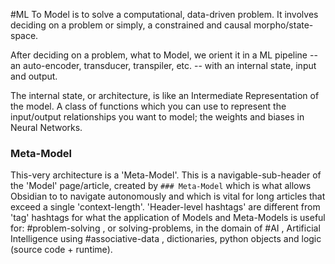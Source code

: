 #ML
To Model is to solve a computational, data-driven problem. It involves deciding on a problem or simply, a constrained and causal morpho/state-space.

After deciding on a problem, what to Model, we orient it in a ML pipeline -- an auto-encoder, transducer, transpiler, etc. -- with an internal state, input and output.

The internal state, or architecture, is like an Intermediate Representation of the model. A class of functions which you can use to represent the input/output relationships you want to model; the weights and biases in Neural Networks.

### Meta-Model
This-very architecture is a 'Meta-Model'. This is a navigable-sub-header of the 'Model' page/article, created by `### Meta-Model` which is what allows Obsidian to to navigate autonomously and which is vital for long articles that exceed a single 'context-length'. 'Header-level hashtags' are different from 'tag' hashtags for what the application of Models and Meta-Models is useful for: #problem-solving , or solving-problems, in the domain of #AI , Artificial Intelligence using #associative-data , dictionaries, python objects and logic (source code + runtime). 